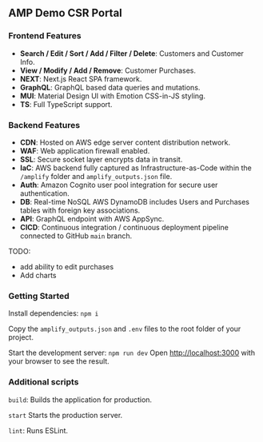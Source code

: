 ## AMP Demo CSR Portal

### Frontend Features
- **Search / Edit / Sort / Add / Filter / Delete**: Customers and Customer Info.
- **View / Modify / Add / Remove**: Customer Purchases.
- **NEXT**: Next.js React SPA framework.
- **GraphQL**: GraphQL based data queries and mutations.
- **MUI**: Material Design UI with Emotion CSS-in-JS styling.
- **TS**: Full TypeScript support.

### Backend Features

- **CDN**: Hosted on AWS edge server content distribution network.
- **WAF**: Web application firewall enabled.
- **SSL**: Secure socket layer encrypts data in transit.
- **IaC**: AWS backend fully captured as Infrastructure-as-Code within the `/amplify` folder and `amplify_outputs.json` file.
- **Auth**: Amazon Cognito user pool integration for secure user authentication.
- **DB**: Real-time NoSQL AWS DynamoDB includes Users and Purchases tables with foreign key associations.
- **API**: GraphQL endpoint with AWS AppSync.
- **CICD**: Continuous integration / continuous deployment pipeline connected to GitHub `main` branch.

TODO:
- add ability to edit purchases
- Add charts

### Getting Started

Install dependencies: `npm i`

Copy the `amplify_outputs.json` and `.env` files to the root folder of your project.

Start the development server: `npm run dev` Open [http://localhost:3000](http://localhost:3000) with your browser to see the result.

### Additional scripts

`build`: Builds the application for production.

`start` Starts the production server.

`lint`: Runs ESLint.
